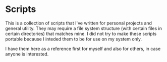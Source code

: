 # Scripts

This is a collection of scripts that I've written for personal projects and general utility. They may require
a file system structure (with certain files in certain directories) that matches mine. I did not try to 
make these scripts portable because I inteded them to be for use on my system only. 

I have them here as a reference first for myself and also for others, in case anyone is interested.
